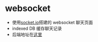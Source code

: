 # websocket

- 使用[socket.io](https://socket.io/)搭建的 websocket 聊天页面
- indexed DB 缓存聊天记录
- 后端地址在[这里](https://github.com/lingyun-z/express-study)
